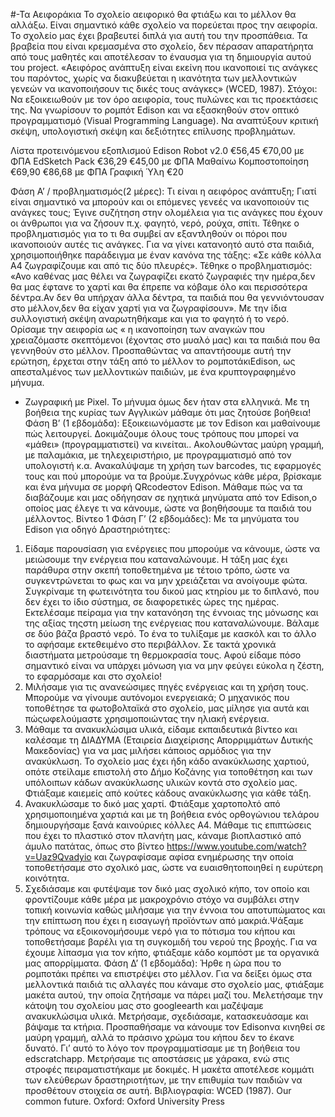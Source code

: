#-Τα Αειφοράκια
Το σχολείο αειφορικό θα φτιάξω και το μέλλον θα αλλάξω.
Είναι σημαντικό κάθε σχολείο να πορεύεται προς την αειφορία. Το σχολείο μας έχει
βραβευτεί διπλά για αυτή του την προσπάθεια. Τα βραβεία που είναι κρεμασμένα
στο σχολείο, δεν πέρασαν απαρατήρητα από τους μαθητές και αποτέλεσαν το
έναυσμα για τη δημιουργία αυτού του project.
«Αειφόρος ανάπτυξη είναι εκείνη που ικανοποιεί τις ανάγκες του παρόντος, χωρίς
να διακυβεύεται η ικανότητα των μελλοντικών γενεών να ικανοποιήσουν τις δικές
τους ανάγκες» (WCED, 1987).
Στόχοι:
Να εξοικειωθούν με τον όρο αειφορία, τους πυλώνες και τις προεκτάσεις
της.
Να γνωρίσουν το ρομπότ Edison και να εξασκηθούν στον οπτικό
προγραμματισμό (Visual Programming Language).
Να αναπτύξουν κριτική σκέψη, υπολογιστική σκέψη και δεξιότητες επίλυσης
προβλημάτων.

Λίστα προτεινόμενου εξοπλισμού
Edison Robot v2.0
€56,45 €70,00 με ΦΠΑ
EdSketch Pack
€36,29 €45,00 με ΦΠΑ
Μαθαίνω Κομποστοποίηση
€69,90 €86,68 με ΦΠΑ
Γραφική Ύλη
€20

Φάση Α’ / προβληματισμός(2 μέρες): 
Τι είναι η αειφόρος ανάπτυξη; Γιατί είναι σημαντικό να μπορούν και οι επόμενες γενεές να ικανοποιούν τις ανάγκες τους; Έγινε συζήτηση στην ολομέλεια για τις ανάγκες που έχουν οι άνθρωποι για να ζήσουν π.χ. φαγητό, νερό, ρούχα, σπίτι. Τέθηκε ο προβληματισμός για το τι θα συμβεί αν εξαντληθούν οι πόροι που ικανοποιούν αυτές τις ανάγκες. Για να γίνει κατανοητό αυτό στα παιδιά, χρησιμοποιήθηκε παράδειγμα με έναν κανόνα της τάξης: «Σε κάθε κόλλα Α4 ζωγραφίζουμε και από τις δύο πλευρές». Τέθηκε ο προβληματισμός: «Ανο καθένας μας θέλει να ζωγραφίζει εκατό ζωγραφιές την ημέρα,δεν θα μας έφτανε το χαρτί και θα έπρεπε να κόβαμε όλο και περισσότερα δέντρα.Αν δεν θα υπήρχαν άλλα δέντρα, τα παιδιά που θα γεννιόντουσαν στο μέλλον,δεν θα είχαν χαρτί για να ζωγραφίσουν». Με την ίδια συλλογιστική σκέψη αναρωτηθήκαμε και για το φαγητό ή το νερό. Ορίσαμε την αειφορία ως « η ικανοποίηση των αναγκών που χρειαζόμαστε σκεπτόμενοι (έχοντας στο μυαλό μας) και τα παιδιά που θα γεννηθούν στο μέλλον.
Προσπαθώντας να απαντήσουμε αυτή την ερώτηση, έρχεται στην τάξη από το μέλλον το ρομποτάκιEdison, ως απεσταλμένος των μελλοντικών παιδιών, με ένα κρυπτογραφημένο μήνυμα. 
-	Ζωγραφική με Pixel.
Το μήνυμα όμως δεν ήταν στα ελληνικά. Με τη βοήθεια της κυρίας των Αγγλικών μάθαμε ότι μας ζητούσε βοήθεια!
Φάση Β’ (1 εβδομάδα): 
Εξοικειωνόμαστε με τον Edison και μαθαίνουμε πώς λειτουργεί. Δοκιμάζουμε όλους τους τρόπους που μπορεί να «μάθει» (προγραμματιστεί) να κινείται.. Ακολουθώντας μαύρη γραμμή, με παλαμάκια, με τηλεχειριστήριο, με προγραμματισμό από τον υπολογιστή κ.α. Ανακαλύψαμε τη χρήση των barcodes, τις εφαρμογές τους και πού μπορούμε να τα βρούμε.Συγχρόνως κάθε μέρα, βρίσκαμε και ένα μήνυμα σε μορφή QRcodeστον Edison. Μάθαμε πώς να τα διαβάζουμε και μας οδήγησαν σε ηχητικά μηνύματα από τον Edison,ο οποίος μας έλεγε τι να κάνουμε, ώστε να βοηθήσουμε τα παιδιά του μέλλοντος.
Βίντεο 1 
Φάση Γ’ (2 εβδομάδες): Με τα μηνύματα του Edison για οδηγό
Δραστηριότητες:
1.	Είδαμε παρουσίαση για ενέργειες που μπορούμε να κάνουμε, ώστε να μειώσουμε την ενέργεια που καταναλώνουμε. Η τάξη μας έχει παράθυρα στην σκεπή τοποθετημένα με τέτοιο τρόπο, ώστε να συγκεντρώνεται το φως και να μην χρειάζεται να ανοίγουμε φώτα. Συγκρίναμε τη φωτεινότητα του δικού μας κτηρίου με το διπλανό, που δεν έχει το ίδιο σύστημα, σε διαφορετικές ώρες της ημέρας. 
Εκτελέσαμε πείραμα για την κατανόηση της έννοιας της μόνωσης και της αξίας τηςστη μείωση της ενέργειας που καταναλώνουμε. Βάλαμε σε δύο βάζα βραστό νερό. Το ένα το τυλίξαμε με κασκόλ και το άλλο το αφήσαμε εκτεθειμένο στο περιβάλλον. Σε τακτά χρονικά διαστήματα μετρούσαμε τη θερμοκρασία τους. Αφού είδαμε πόσο σημαντικό είναι να υπάρχει μόνωση για να μην φεύγει εύκολα η ζέστη, το εφαρμόσαμε και στο σχολείο!
2.	Μιλήσαμε για τις ανανεώσιμες πηγές ενέργειας και τη χρήση τους. Μπορούμε να γίνουμε αυτόνομοι ενεργειακά; Ο μηχανικός που τοποθέτησε τα φωτοβολταϊκά στο σχολείο, μας μίλησε για αυτά  και πώςωφελούμαστε χρησιμοποιώντας την ηλιακή ενέργεια.
3.	Μάθαμε τα ανακυκλώσιμα υλικά, είδαμε εκπαιδευτικά βίντεο και καλέσαμε τη ΔΙΑΔΥΜΑ (Εταιρεία Διαχείρισης Απορριμμάτων Δυτικής Μακεδονίας) για να μας μιλήσει κάποιος αρμόδιος για την ανακύκλωση. Το σχολείο μας έχει ήδη κάδο ανακύκλωσης χαρτιού, οπότε στείλαμε επιστολή στο Δήμο Κοζάνης για τοποθέτηση και των υπόλοιπων κάδων ανακύκλωσης υλικών κοντά στο σχολείο μας. Φτιάξαμε καιεμείς από κούτες κάδους ανακύκλωσης για κάθε τάξη.
4.	Ανακυκλώσαμε το δικό μας χαρτί. Φτιάξαμε χαρτοπολτό από χρησιμοποιημένα χαρτιά και με τη βοήθεια ενός ορθογώνιου τελάρου δημιουργήσαμε ξανά καινούριες κόλλες Α4. Μάθαμε τις επιπτώσεις που έχει το πλαστικό στον πλανήτη μας, κάναμε βιοπλαστικό από άμυλο πατάτας, όπως στο βίντεο https://www.youtube.com/watch?v=Uaz9Qvadyio και ζωγραφίσαμε αφίσα ενημέρωσης την οποία τοποθετήσαμε στο σχολικό μας, ώστε να ευαισθητοποιηθεί η  ευρύτερη κοινότητα.
5.	Σχεδιάσαμε και φυτέψαμε τον δικό μας σχολικό κήπο, τον οποίο και φροντίζουμε κάθε μέρα με μακροχρόνιο στόχο να συμβάλει στην τοπική κοινωνία καθώς μιλήσαμε για την έννοια του αποτυπώματος και την επίπτωση που έχει η εισαγωγή προϊόντων από μακριά.Ψάξαμε  τρόπους να εξοικονομήσουμε νερό για το πότισμα του κήπου και τοποθετήσαμε βαρέλι για τη συγκομιδή του νερού της βροχής. Για να έχουμε λίπασμα για τον κήπο, φτιάξαμε κάδο κομπόστ με τα οργανικά μας απορρίμματα.
Φάση Δ’ (1 εβδομάδα): 
Ήρθε η ώρα που το ρομποτάκι πρέπει να επιστρέψει στο μέλλον. Για να δείξει όμως στα μελλοντικά παιδιά τις αλλαγές που κάναμε στο σχολείο μας, φτιάξαμε μακέτα αυτού, την οποία ζητήσαμε να πάρει μαζί του. 
Μελετήσαμε την κάτοψη του σχολείου μας στο googleearth και μαζέψαμε ανακυκλώσιμα υλικά. Μετρήσαμε, σχεδιάσαμε, κατασκευάσαμε και βάψαμε τα κτήρια. Προσπαθήσαμε να κάνουμε τον Edisonνα κινηθεί σε μαύρη γραμμή, αλλά το πράσινο χρώμα του κήπου δεν το έκανε δυνατό. Γι’ αυτό το λόγο τον προγραμματίσαμε με τη βοήθεια του edscratchapp. Μετρήσαμε τις αποστάσεις με χάρακα, ενώ στις στροφές πειραματιστήκαμε με δοκιμές. Η μακέτα αποτέλεσε κομμάτι των ελεύθερων δραστηριοτήτων, με την επιθυμία των παιδιών να προσθέτουν στοιχεία σε αυτή.
Βιβλιογραφία: WCED (1987). Our common future. Oxford: Oxford University Press	
